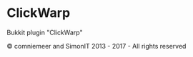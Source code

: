 ClickWarp
=========

Bukkit plugin "ClickWarp"

© comniemeer and SimonIT 2013 - 2017 - All rights reserved
